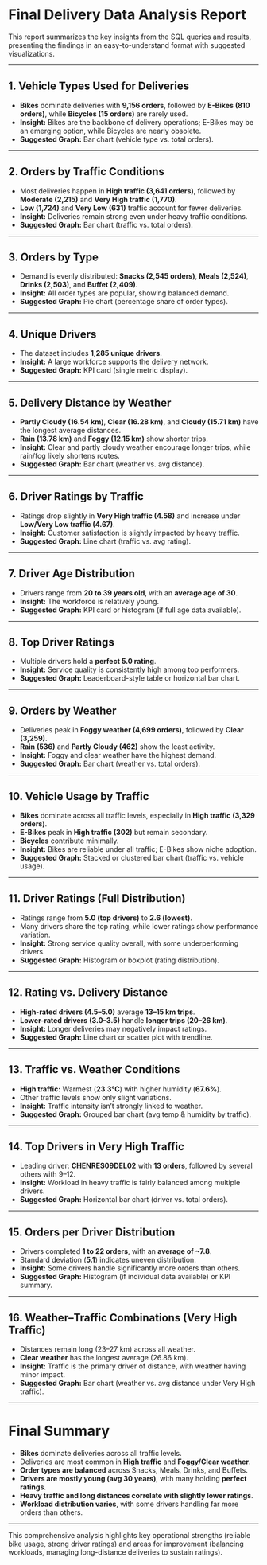 # Final Delivery Data Analysis Report

This report summarizes the key insights from the SQL queries and results, presenting the findings in an easy-to-understand format with suggested visualizations.

---

## 1. Vehicle Types Used for Deliveries
- **Bikes** dominate deliveries with **9,156 orders**, followed by **E-Bikes (810 orders)**, while **Bicycles (15 orders)** are rarely used.
- **Insight:** Bikes are the backbone of delivery operations; E-Bikes may be an emerging option, while Bicycles are nearly obsolete.
- **Suggested Graph:** Bar chart (vehicle type vs. total orders).

---

## 2. Orders by Traffic Conditions
- Most deliveries happen in **High traffic (3,641 orders)**, followed by **Moderate (2,215)** and **Very High traffic (1,770)**.
- **Low (1,724)** and **Very Low (631)** traffic account for fewer deliveries.
- **Insight:** Deliveries remain strong even under heavy traffic conditions.
- **Suggested Graph:** Bar chart (traffic vs. total orders).

---

## 3. Orders by Type
- Demand is evenly distributed: **Snacks (2,545 orders)**, **Meals (2,524)**, **Drinks (2,503)**, and **Buffet (2,409)**.
- **Insight:** All order types are popular, showing balanced demand.
- **Suggested Graph:** Pie chart (percentage share of order types).

---

## 4. Unique Drivers
- The dataset includes **1,285 unique drivers**.
- **Insight:** A large workforce supports the delivery network.
- **Suggested Graph:** KPI card (single metric display).

---

## 5. Delivery Distance by Weather
- **Partly Cloudy (16.54 km)**, **Clear (16.28 km)**, and **Cloudy (15.71 km)** have the longest average distances.
- **Rain (13.78 km)** and **Foggy (12.15 km)** show shorter trips.
- **Insight:** Clear and partly cloudy weather encourage longer trips, while rain/fog likely shortens routes.
- **Suggested Graph:** Bar chart (weather vs. avg distance).

---

## 6. Driver Ratings by Traffic
- Ratings drop slightly in **Very High traffic (4.58)** and increase under **Low/Very Low traffic (4.67)**.
- **Insight:** Customer satisfaction is slightly impacted by heavy traffic.
- **Suggested Graph:** Line chart (traffic vs. avg rating).

---

## 7. Driver Age Distribution
- Drivers range from **20 to 39 years old**, with an **average age of 30**.
- **Insight:** The workforce is relatively young.
- **Suggested Graph:** KPI card or histogram (if full age data available).

---

## 8. Top Driver Ratings
- Multiple drivers hold a **perfect 5.0 rating**.
- **Insight:** Service quality is consistently high among top performers.
- **Suggested Graph:** Leaderboard-style table or horizontal bar chart.

---

## 9. Orders by Weather
- Deliveries peak in **Foggy weather (4,699 orders)**, followed by **Clear (3,259)**.
- **Rain (536)** and **Partly Cloudy (462)** show the least activity.
- **Insight:** Foggy and clear weather have the highest demand.
- **Suggested Graph:** Bar chart (weather vs. total orders).

---

## 10. Vehicle Usage by Traffic
- **Bikes** dominate across all traffic levels, especially in **High traffic (3,329 orders)**.
- **E-Bikes** peak in **High traffic (302)** but remain secondary.
- **Bicycles** contribute minimally.
- **Insight:** Bikes are reliable under all traffic; E-Bikes show niche adoption.
- **Suggested Graph:** Stacked or clustered bar chart (traffic vs. vehicle usage).

---

## 11. Driver Ratings (Full Distribution)
- Ratings range from **5.0 (top drivers)** to **2.6 (lowest)**.
- Many drivers share the top rating, while lower ratings show performance variation.
- **Insight:** Strong service quality overall, with some underperforming drivers.
- **Suggested Graph:** Histogram or boxplot (rating distribution).

---

## 12. Rating vs. Delivery Distance
- **High-rated drivers (4.5–5.0)** average **13–15 km trips**.
- **Lower-rated drivers (3.0–3.5)** handle **longer trips (20–26 km)**.
- **Insight:** Longer deliveries may negatively impact ratings.
- **Suggested Graph:** Line chart or scatter plot with trendline.

---

## 13. Traffic vs. Weather Conditions
- **High traffic:** Warmest (**23.3°C**) with higher humidity (**67.6%**).
- Other traffic levels show only slight variations.
- **Insight:** Traffic intensity isn’t strongly linked to weather.
- **Suggested Graph:** Grouped bar chart (avg temp & humidity by traffic).

---

## 14. Top Drivers in Very High Traffic
- Leading driver: **CHENRES09DEL02** with **13 orders**, followed by several others with 9–12.
- **Insight:** Workload in heavy traffic is fairly balanced among multiple drivers.
- **Suggested Graph:** Horizontal bar chart (driver vs. total orders).

---

## 15. Orders per Driver Distribution
- Drivers completed **1 to 22 orders**, with an **average of ~7.8**.
- Standard deviation (**5.1**) indicates uneven distribution.
- **Insight:** Some drivers handle significantly more orders than others.
- **Suggested Graph:** Histogram (if individual data available) or KPI summary.

---

## 16. Weather–Traffic Combinations (Very High Traffic)
- Distances remain long (23–27 km) across all weather.
- **Clear weather** has the longest average (26.86 km).
- **Insight:** Traffic is the primary driver of distance, with weather having minor impact.
- **Suggested Graph:** Bar chart (weather vs. avg distance under Very High traffic).

---

# Final Summary
- **Bikes** dominate deliveries across all traffic levels.
- Deliveries are most common in **High traffic** and **Foggy/Clear weather**.
- **Order types are balanced** across Snacks, Meals, Drinks, and Buffets.
- **Drivers are mostly young (avg 30 years)**, with many holding **perfect ratings**.
- **Heavy traffic and long distances correlate with slightly lower ratings**.
- **Workload distribution varies**, with some drivers handling far more orders than others.

---

This comprehensive analysis highlights key operational strengths (reliable bike usage, strong driver ratings) and areas for improvement (balancing workloads, managing long-distance deliveries to sustain ratings).


